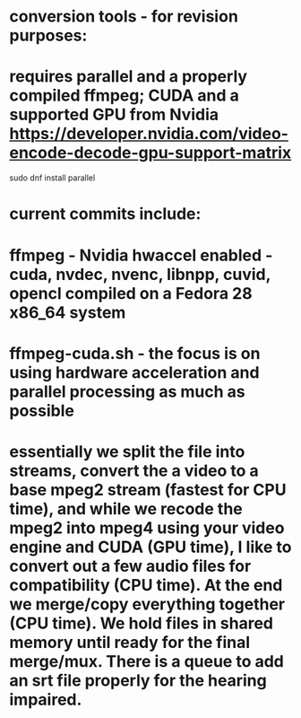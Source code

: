 # conversion tools - for revision purposes:

# requires parallel and a properly compiled ffmpeg; CUDA and a supported GPU from Nvidia https://developer.nvidia.com/video-encode-decode-gpu-support-matrix

sudo dnf install parallel

# current commits include:

# ffmpeg - Nvidia hwaccel enabled - cuda, nvdec, nvenc, libnpp, cuvid, opencl compiled on a Fedora 28 x86_64 system

# ffmpeg-cuda.sh - the focus is on using hardware acceleration and parallel processing as much as possible

# essentially we split the file into streams, convert the a video to a base mpeg2 stream (fastest for CPU time), and while we recode the mpeg2 into mpeg4 using your video engine and CUDA (GPU time), I like to convert out a few audio files for compatibility (CPU time). At the end we merge/copy everything together (CPU time). We hold files in shared memory until ready for the final merge/mux. There is a queue to add an srt file properly for the hearing impaired.

